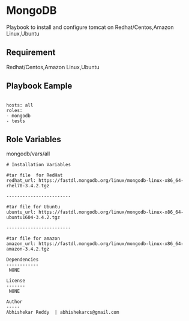 MongoDB
========

Playbook to install and configure tomcat on Redhat/Centos,Amazon Linux,Ubuntu

Requirement
-----------

Redhat/Centos,Amazon Linux,Ubuntu 

Playbook Eample
---------------



```

hosts: all
roles:
- mongodb
- tests
```

Role Variables
--------------
mongodb/vars/all



```
# Installation Variables 

#tar file  for RedHat  
redhat_url: https://fastdl.mongodb.org/linux/mongodb-linux-x86_64-rhel70-3.4.2.tgz

------------------------

#tar file for Ubuntu
ubuntu_url: https://fastdl.mongodb.org/linux/mongodb-linux-x86_64-ubuntu1604-3.4.2.tgz

------------------------

#tar file for amazon
amazon_url: https://fastdl.mongodb.org/linux/mongodb-linux-x86_64-amazon-3.4.2.tgz

Dependencies
------------
 NONE
 
License
-------
 NONE
 
Author
-----
Abhishekar Reddy  | abhishekarcs@gmail.com
